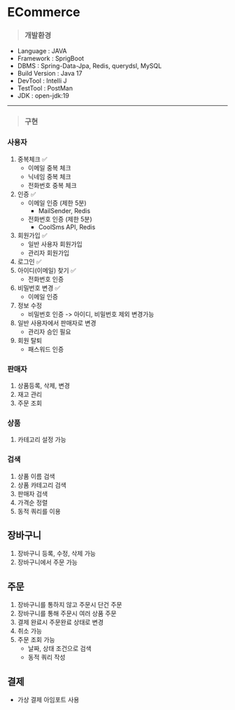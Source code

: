 # ECommerce
>### 개발환경
- Language : JAVA
- Framework : SprigBoot
- DBMS : Spring-Data-Jpa, Redis, querydsl, MySQL
- Build Version : Java 17
- DevTool : Intelli J
- TestTool : PostMan
- JDK : open-jdk:19
---
>### 구현
### 사용자
1. 중복체크 ✅
   - 이메일 중복 체크
   - 닉네임 중복 체크
   - 전화번호 중복 체크
2. 인증 ✅
   - 이메일 인증 (제한 5분)
     - MailSender, Redis
   - 전화번호 인증 (제한 5분)
     - CoolSms API, Redis
3. 회원가입 ✅
    - 일반 사용자 회원가입
    - 관리자 회원가입
4. 로그인 ✅
5. 아이디(이메일) 찾기 ✅
   - 전화번호 인증 
6. 비밀번호 변경 ✅
   - 이메일 인증
7. 정보 수정
    - 비밀번호 인증 -> 아이디, 비밀번호 제외 변경가능
8. 일반 사용자에서 판매자로 변경
    - 관리자 승인 필요
9. 회원 탈퇴
    - 패스워드 인증

### 판매자
1. 상품등록, 삭제, 변경
2. 재고 관리
3. 주문 조회

### 상품
1. 카테고리 설정 가능

### 검색
1. 상품 이름 검색
2. 상품 카테고리 검색
3. 판매자 검색
4. 가격순 정렬
5. 동적 쿼리를 이용

## 장바구니
1. 장바구니 등록, 수정, 삭제 가능
2. 장바구니에서 주문 가능

## 주문
1. 장바구니를 통하지 않고 주문시 단건 주문
2. 장바구니를 통해 주문시 여러 상품 주문
3. 결제 완료시 주문완료 상태로 변경
4. 취소 가능
5. 주문 조회 가능
    - 날짜, 상태 조건으로 검색
    - 동적 쿼리 작성

## 결제
- 가상 결제 아임포트 사용